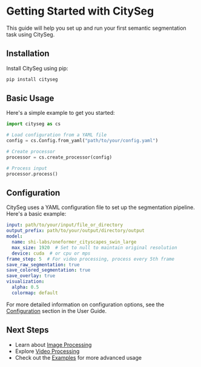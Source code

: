 # Getting Started with CitySeg

This guide will help you set up and run your first semantic segmentation task using CitySeg.

## Installation

Install CitySeg using pip:

```bash
pip install cityseg
```

## Basic Usage

Here's a simple example to get you started:

```python
import cityseg as cs

# Load configuration from a YAML file
config = cs.Config.from_yaml("path/to/your/config.yaml")

# Create processor
processor = cs.create_processor(config)

# Process input
processor.process()
```

## Configuration

CitySeg uses a YAML configuration file to set up the segmentation pipeline. Here's a basic example:

```yaml
input: path/to/your/input/file_or_directory
output_prefix: path/to/your/output/directory/output
model:
  name: shi-labs/oneformer_cityscapes_swin_large
  max_size: 1920  # Set to null to maintain original resolution
  device: cuda  # or cpu or mps
frame_step: 5  # For video processing, process every 5th frame
save_raw_segmentation: true
save_colored_segmentation: true
save_overlay: true
visualization:
  alpha: 0.5
  colormap: default
```

For more detailed information on configuration options, see the [Configuration](user_guide/configuration.md) section in the User Guide.

## Next Steps

- Learn about [Image Processing](user_guide/image_processing.md)
- Explore [Video Processing](user_guide/video_processing.md)
- Check out the [Examples](examples/single_image_processing.ipynb) for more advanced usage